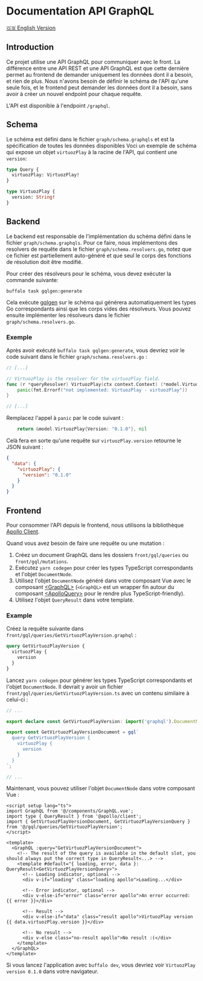 # Documentation API GraphQL

[🇬🇧 English Version](graphql.fr.md)

## Introduction

Ce projet utilise une API GraphQL pour communiquer avec le front.
La différence entre une API REST et une API GraphQL est que cette dernière permet au frontend de demander uniquement les
données dont il a besoin, et rien de plus.
Nous n'avons besoin de définir le schéma de l'API qu'une seule fois, et le frontend peut demander les données dont il a
besoin, sans avoir à créer un nouvel endpoint pour chaque requête.

L'API est disponible à l'endpoint `/graphql`.

## Schema

Le schéma est défini dans le fichier `graph/schema.graphqls` et est la spécification de toutes les données disponibles
Voci un exemple de schéma qui expose un objet `virtuozPlay` à la racine de l'API, qui contient une `version`:

```graphql
type Query {
  virtuozPlay: VirtuozPlay!
}

type VirtuozPlay {
  version: String!
}
```

## Backend

Le backend est responsable de l'implémentation du schéma défini dans le fichier `graph/schema.graphqls`.
Pour ce faire, nous implémentons des resolvers de requête dans le fichier `graph/schema.resolvers.go`, notez que ce fichier
est partiellement auto-généré et que seul le corps des fonctions de résolution doit être modifié.

Pour créer des résolveurs pour le schéma, vous devez exécuter la commande suivante:

```shell
buffalo task gqlgen:generate
```

Cela exécute [gqlgen](https://gqlgen.com/) sur le schéma qui générera automatiquement les types Go correspondants ainsi
que les corps vides des résolveurs.
Vous pouvez ensuite implémenter les résolveurs dans le fichier `graph/schema.resolvers.go`.

### Exemple

Après avoir exécuté `buffalo task gqlgen:generate`, vous devriez voir le code suivant dans le fichier `graph/schema.resolvers.go` :

```go
// [...]

// VirtuozPlay is the resolver for the virtuozPlay field.
func (r *queryResolver) VirtuozPlay(ctx context.Context) (*model.VirtuozPlay, error) {
    panic(fmt.Errorf("not implemented: VirtuozPlay - virtuozPlay"))
}

// [...]
```

Remplacez l'appel à `panic` par le code suivant :

```go
	return &model.VirtuozPlay{Version: "0.1.0"}, nil
```

Celà fera en sorte qu'une requête sur `virtuozPlay.version` retourne le JSON suivant :

```json
{
  "data": {
    "virtuozPlay": {
      "version": "0.1.0"
    }
  }
}
```

## Frontend

Pour consommer l'API depuis le frontend, nous utilisons la bibliothèque [Apollo Client](https://www.apollographql.com/docs/react/).

Quand vous avez besoin de faire une requête ou une mutation :

1. Créez un document GraphQL dans les dossiers `front/gql/queries` ou `front/gql/mutations`.
2. Exécutez `yarn codegen` pour créer les types TypeScript correspondants et l'objet `DocumentNode`.
3. Utilisez l'objet `DocumentNode` généré dans votre composant Vue avec le composant [&lt;GraphQL&gt;](/front/components/GraphQL.vue) (`<GraphQL>` est un wrapper fin autour du composant [&lt;ApolloQuery&gt;](https://v4.apollo.vuejs.org/guide-components/) pour le rendre plus TypeScript-friendly).
4. Utilisez l'objet `QueryResult` dans votre template.

### Example

Créez la requête suivante dans `front/gql/queries/GetVirtuozPlayVersion.graphql` :

```graphql
query GetVirtuozPlayVersion {
  virtuozPlay {
    version
  }
}
```

Lancez `yarn codegen` pour générer les types TypeScript correspondants et l'objet `DocumentNode`.
Il devrait y avoir un fichier `front/gql/queries/GetVirtuozPlayVersion.ts` avec un contenu similaire à celui-ci :

```typescript
// ...

export declare const GetVirtuozPlayVersion: import('graphql').DocumentNode;

export const GetVirtuozPlayVersionDocument = gql`
  query GetVirtuozPlayVersion {
    virtuozPlay {
      version
    }
  }
`;

// ...
```

Maintenant, vous pouvez utiliser l'objet `DocumentNode` dans votre composant Vue :

```vue
<script setup lang="ts">
import GraphQL from '@/components/GraphQL.vue';
import type { QueryResult } from '@apollo/client';
import { GetVirtuozPlayVersionDocument, GetVirtuozPlayVersionQuery } from '@/gql/queries/GetVirtuozPlayVersion';
</script>

<template>
  <GraphQL :query="GetVirtuozPlayVersionDocument">
    <!-- The result of the query is available in the default slot, you should always put the correct type in QueryResult<...> -->
    <template #default="{ loading, error, data }: QueryResult<GetVirtuozPlayVersionQuery>">
      <!-- Loading indicator, optional -->
      <div v-if="loading" class="loading apollo">Loading...</div>

      <!-- Error indicator, optional -->
      <div v-else-if="error" class="error apollo">An error occurred: {{ error }}</div>

      <!-- Result -->
      <div v-else-if="data" class="result apollo">VirtuozPlay version {{ data.virtuozPlay.version }}</div>

      <!-- No result -->
      <div v-else class="no-result apollo">No result :(</div>
    </template>
  </GraphQL>
</template>
```

Si vous lancez l'application avec `buffalo dev`, vous devriez voir `VirtuozPlay version 0.1.0` dans votre navigateur.
